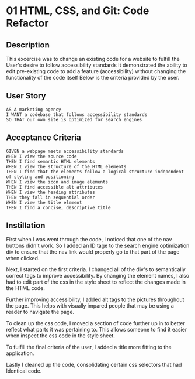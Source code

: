 # 01 HTML, CSS, and Git: Code Refactor

## Description
This excercise was to change an existing code for a website to fulfill the User's desire to follow accessibility standards
It demonstrated the ability to edit pre-existing code to add a feature (accessibility) without changing the functionality of the code itself
Below is the criteria provided by the user.


## User Story

```
AS A marketing agency
I WANT a codebase that follows accessibility standards
SO THAT our own site is optimized for search engines
```

## Acceptance Criteria

```
GIVEN a webpage meets accessibility standards
WHEN I view the source code
THEN I find semantic HTML elements
WHEN I view the structure of the HTML elements
THEN I find that the elements follow a logical structure independent of styling and positioning
WHEN I view the icon and image elements
THEN I find accessible alt attributes
WHEN I view the heading attributes
THEN they fall in sequential order
WHEN I view the title element
THEN I find a concise, descriptive title
```

## Instillation

First when I was went through the code, I noticed that one of the nav buttons didn't work. So I added an ID tage to the search engine optimization div to ensure that the nav link would properly go to that part of the page when clicked. 

Next, I started on the first criteria. I changed all of the div's to semantically correct tags to improve accessibility. By changing the element names, I also had to edit part of the css in the style sheet to reflect the changes made in the HTML code.

Further improving accessibility, I added alt tags to the pictures throughout the page. This helps with visually impared people that may be using a reader to navigate the page.

To clean up the css code, I moved a section of code further up in to better reflect what parts it was pertaining to. This allows someone to find it easier when inspect the css code in the style sheet.

To fulfill the final criteria of the user, I added a title more fitting to the application.

Lastly I cleaned up the code, consolidating certain css selectors that had Identical code.
